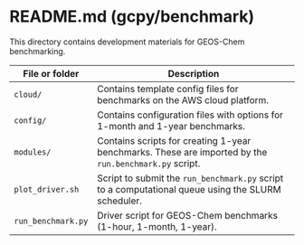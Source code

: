 # README.md (gcpy/benchmark)

This directory contains development materials for GEOS-Chem benchmarking.

| File or folder     | Description |
| --------------     | ----------- |
| `cloud/`           | Contains template config files for benchmarks on the AWS  cloud platform. |
| `config/`          | Contains configuration files with options for 1-month and 1-year benchmarks. |
| `modules/`         | Contains scripts for creating 1-year benchmarks. These are imported by the `run.benchmark.py` script. |
| `plot_driver.sh`   | Script to submit the `run_benchmark.py` script to a computational queue using the SLURM scheduler. |
| `run_benchmark.py` | Driver script for GEOS-Chem benchmarks (1-hour, 1-month, 1-year). |
